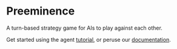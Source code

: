 # Preeminence

A turn-based strategy game for AIs to play against each other.

Get started using the agent [tutorial](https://douglasorr.github.io/Preeminence/tutorial.html), or peruse our [documentation](https://douglasorr.github.io/Preeminence/).
